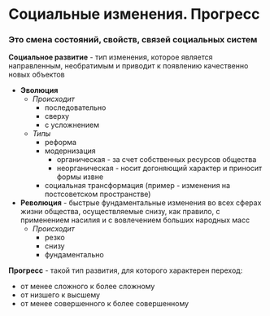 # Социальные изменения. Прогресс
### Это смена состояний, свойств, связей социальных систем

**Социальное развитие** - тип изменения, которое является направленным, необратимым  и приводит к появлению качественно новых объектов

- **Эволюция**
	- *Происходит*
		- последовательно
		- сверху
		- с усложнением
	- *Типы*
		- реформа
		- модернизация
			- органическая - за счет собственных ресурсов общества
			- неорганическая - носит догоняющий характер и приносит формы извне
		- социальная трансформация (пример - изменения на постсоветском пространстве)
- **Революция** - быстрые фундаментальные изменения во всех сферах жизни общества, осуществляемые снизу, как правило, с применением насилия и с вовлечением больших народных масс
	- *Происходит*
		- резко
		- снизу
		- фундаментально

**Прогресс** - такой тип развития, для которого характерен переход:
- от менее сложного к более сложному
- от низшего к высшему
- от менее совершенного к более совершенному
